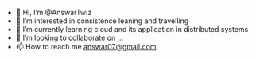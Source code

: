 - 👋 Hi, I’m @AnswarTwiz
- 👀 I’m interested in consistence leaning and travelling 
- 🌱 I’m currently learning cloud and its application in distributed systems
- 💞️ I’m looking to collaborate on ...
- 📫 How to reach me answar07@gmail.com

<!---
AnswarTwiz/AnswarTwiz is a ✨ special ✨ repository because its `README.md` (this file) appears on your GitHub profile.
You can click the Preview link to take a look at your changes.
--->
